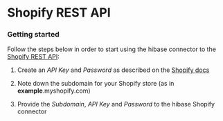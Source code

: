 # Shopify REST API

### Getting started

Follow the steps below in order to start using the hibase connector to the [Shopify REST API](https://shopify.dev/docs/admin-api/rest/reference):

1. Create an *API Key* and *Password* as described on the [Shopify docs](https://shopify.dev/tutorials/authenticate-a-private-app-with-shopify-admin#generate-credentials-from-the-shopify-admin)

2. Note down the subdomain for your Shopify store (as in **example**.myshopify.com)

3. Provide the *Subdomain*, *API Key* and *Password* to the hibase Shopify connector